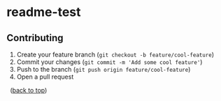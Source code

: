 # readme-test

## Contributing <a name="contributing"></a>

1. Create your feature branch (`git checkout -b feature/cool-feature`)
2. Commit your changes (`git commit -m 'Add some cool feature'`)
3. Push to the branch (`git push origin feature/cool-feature`)
4. Open a pull request

&nbsp; (<a href="#top">back to top</a>)
